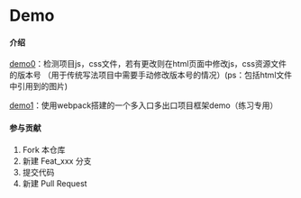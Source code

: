 # Demo

#### 介绍
[demo0](https://gitee.com/Ly_lichen/Demo/tree/master/demo0)：检测项目js，css文件，若有更改则在html页面中修改js，css资源文件的版本号
      （用于传统写法项目中需要手动修改版本号的情况）(ps：包括html文件中引用到的图片)
      
[demo1](https://gitee.com/Ly_lichen/Demo/tree/master/demo1)：使用webpack搭建的一个多入口多出口项目框架demo（练习专用）

#### 参与贡献

1. Fork 本仓库
2. 新建 Feat_xxx 分支
3. 提交代码
4. 新建 Pull Request
